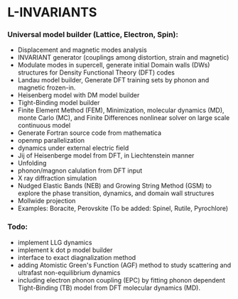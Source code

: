 # L-INVARIANTS
### Universal model builder (Lattice, Electron, Spin):
- Displacement and magnetic modes analysis
- INVARIANT generator (couplings among distortion, strain and magnetic)
- Modulate modes in supercell, generate initial Domain walls (DWs) structures for Density Functional Theory (DFT) codes
- Landau model builder, Generate DFT training sets by phonon and magnetic frozen-in.
- Heisenberg model with DM model builder
- Tight-Binding model builder
- Finite Element Method (FEM), Minimization, molecular dynamics (MD), monte Carlo (MC), and Finite Differences nonlinear solver on large scale continuous model
- Generate Fortran source code from mathematica
- openmp parallelization
- dynamics under external electric field
- Jij of Heisenberge model from DFT, in Liechtenstein manner
- Unfolding
- phonon/magnon calulation from DFT input
- X ray diffraction simulation
- Nudged Elastic Bands (NEB) and Growing String Method (GSM) to explore the phase transition, dynamics, and domain wall structures
- Mollwide projection
- Examples: Boracite, Perovskite (To be added: Spinel, Rutile, Pyrochlore)
### Todo:
- implement LLG dynamics
- implement k dot p model builder
- interface to exact diagnalization method
- adding Atomistic Green's Function (AGF) method to study scattering and ultrafast non-equilibrium dynamics
- including electron phonon coupling (EPC) by fitting phonon dependent Tight-Binding (TB) model from DFT molecular dynamics (MD).
